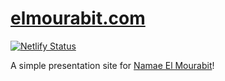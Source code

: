 # [elmourabit.com](http://elmourabit.com)

[![Netlify Status](https://api.netlify.com/api/v1/badges/317ab6f9-6fd7-4f23-aafb-5afb6f21cb39/deploy-status)](https://app.netlify.com/sites/nervous-chandrasekhar-41c62a/deploys)

A simple presentation site for [Namae El Mourabit](https://www.linkedin.com/in/namae-el-mourabit-belhadi-8426a130)!
